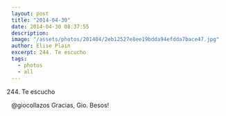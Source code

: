 ```yaml
---
layout: post
title: "2014-04-30"
date: 2014-04-30 08:37:55
description: 
image: "/assets/photos/201404/2eb12527e8ee19bdda94efdda7bace47.jpg"
author: Elise Plain
excerpt: 244. Te escucho
tags: 
  - photos
  - all
---
```


244. Te escucho
<p></p>
<p>@giocollazos Gracias, Gio. Besos!</p>